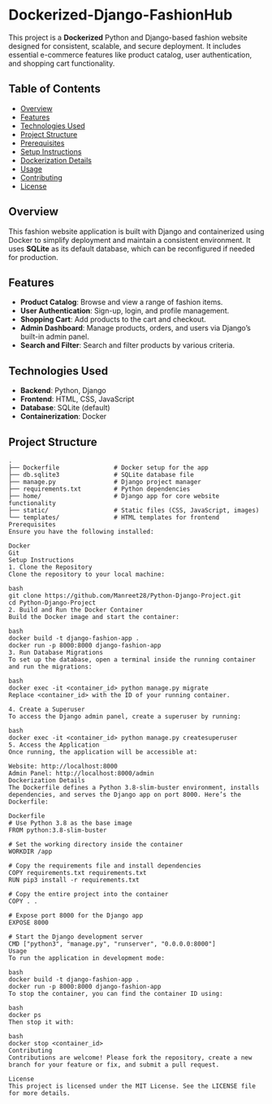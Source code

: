 # **Dockerized-Django-FashionHub**

This project is a **Dockerized** Python and Django-based fashion website designed for consistent, scalable, and secure deployment. It includes essential e-commerce features like product catalog, user authentication, and shopping cart functionality.

## Table of Contents

- [Overview](#overview)
- [Features](#features)
- [Technologies Used](#technologies-used)
- [Project Structure](#project-structure)
- [Prerequisites](#prerequisites)
- [Setup Instructions](#setup-instructions)
- [Dockerization Details](#dockerization-details)
- [Usage](#usage)
- [Contributing](#contributing)
- [License](#license)

## Overview

This fashion website application is built with Django and containerized using Docker to simplify deployment and maintain a consistent environment. It uses **SQLite** as its default database, which can be reconfigured if needed for production.

## Features

- **Product Catalog**: Browse and view a range of fashion items.
- **User Authentication**: Sign-up, login, and profile management.
- **Shopping Cart**: Add products to the cart and checkout.
- **Admin Dashboard**: Manage products, orders, and users via Django’s built-in admin panel.
- **Search and Filter**: Search and filter products by various criteria.

## Technologies Used

- **Backend**: Python, Django
- **Frontend**: HTML, CSS, JavaScript
- **Database**: SQLite (default)
- **Containerization**: Docker

## Project Structure

```plaintext
.
├── Dockerfile               # Docker setup for the app
├── db.sqlite3               # SQLite database file
├── manage.py                # Django project manager
├── requirements.txt         # Python dependencies
├── home/                    # Django app for core website functionality
├── static/                  # Static files (CSS, JavaScript, images)
└── templates/               # HTML templates for frontend
Prerequisites
Ensure you have the following installed:

Docker
Git
Setup Instructions
1. Clone the Repository
Clone the repository to your local machine:

bash
git clone https://github.com/Manreet28/Python-Django-Project.git
cd Python-Django-Project
2. Build and Run the Docker Container
Build the Docker image and start the container:

bash
docker build -t django-fashion-app .
docker run -p 8000:8000 django-fashion-app
3. Run Database Migrations
To set up the database, open a terminal inside the running container and run the migrations:

bash
docker exec -it <container_id> python manage.py migrate
Replace <container_id> with the ID of your running container.

4. Create a Superuser
To access the Django admin panel, create a superuser by running:

bash
docker exec -it <container_id> python manage.py createsuperuser
5. Access the Application
Once running, the application will be accessible at:

Website: http://localhost:8000
Admin Panel: http://localhost:8000/admin
Dockerization Details
The Dockerfile defines a Python 3.8-slim-buster environment, installs dependencies, and serves the Django app on port 8000. Here’s the Dockerfile:

Dockerfile
# Use Python 3.8 as the base image
FROM python:3.8-slim-buster

# Set the working directory inside the container
WORKDIR /app

# Copy the requirements file and install dependencies
COPY requirements.txt requirements.txt
RUN pip3 install -r requirements.txt

# Copy the entire project into the container
COPY . .

# Expose port 8000 for the Django app
EXPOSE 8000

# Start the Django development server
CMD ["python3", "manage.py", "runserver", "0.0.0.0:8000"]
Usage
To run the application in development mode:

bash
docker build -t django-fashion-app .
docker run -p 8000:8000 django-fashion-app
To stop the container, you can find the container ID using:

bash
docker ps
Then stop it with:

bash
docker stop <container_id>
Contributing
Contributions are welcome! Please fork the repository, create a new branch for your feature or fix, and submit a pull request.

License
This project is licensed under the MIT License. See the LICENSE file for more details.
